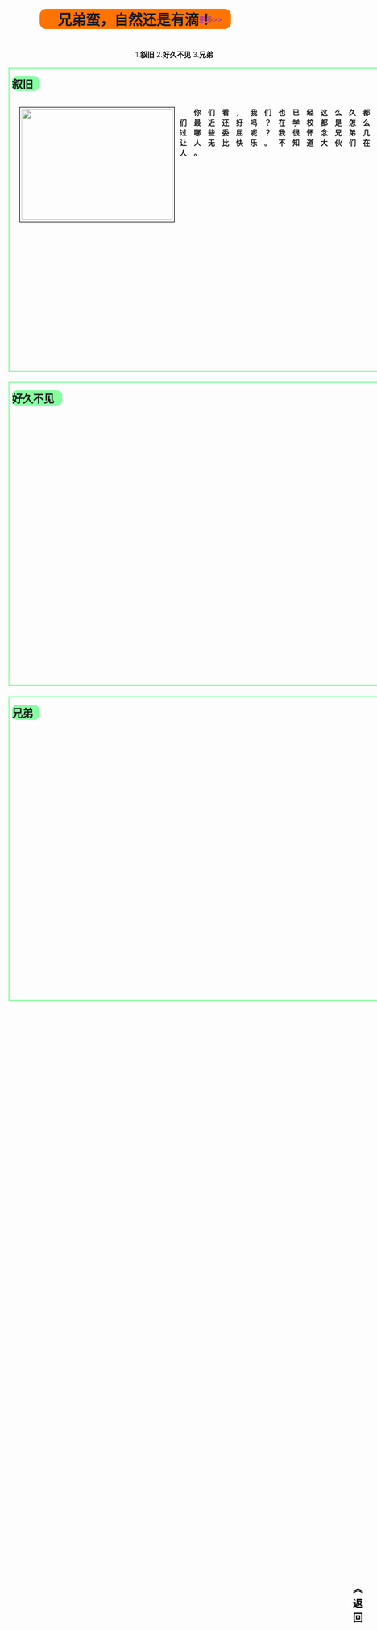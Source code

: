 <!DOCTYPE html>
<html lang="en">
<head>
    <meta charset="UTF-8">
    <meta http-equiv="X-UA-Compatible" content="IE=edge">
    <meta name="viewport" content="width=device-width, initial-scale=1.0">
    <title>兄弟</title>
    <link rel="stylesheet" href="styles.css">
    <link rel="icon" href="./favicon.ico" type="image/x-icon">
    <link rel="shortcut icon" href="./favicon.ico" type="image/x-icon">
</head>
<body>
    <div id="head">
        <h1 style="margin: auto; text-align: center; position: relative; top: 30px; width: 380px;
         border-radius: 13px; background-color: rgb(255, 115, 0);">兄弟蛮，自然还是有滴！</h1>
         <div style="position: relative; left: 75%; width: 80%;"><a href="." style="text-decoration: none;color: blueviolet;">更多&gt;&gt;</a></div>
         <div style="width: 250px;height: 1px;position: relative;top: 50px; left: 50%;">
            1.<a style="text-decoration: none; color: #000;font-weight: bolder;" href="#xy">叙旧</a>
            2.<a style="text-decoration: none; color: #000;font-weight: bolder;" href="#qy">好久不见</a>
            3.<a style="text-decoration: none; color: #000;font-weight: bolder;" href="#xd">兄弟</a>
         </div>
        <div id="xy" style="height: 600px; width: 1200px; margin: auto; margin-bottom: 20px; margin-top:85px; border:rgb(133, 255, 160) 2px solid;">
            <h2 style="position: relative; top: -14px; left: 5px; width: 54px; background-color: rgb(133, 255, 160);
            border-radius: 10px;">叙旧</h2>
            <!-- <img src="./12 (3).jpg" alt="" width="550px" height="250px"> -->
            <!-- <img style="position:relative; left: 100px; top: -60px;" src="./12 (4).jpg" alt="" width="450px" height="250px"> -->
            <div><img src="./body1.jpg" width="300" height="220" alt="" style="float: left; border:1px solid #000; padding: 3px; position: relative;
                left: 20px;"><p style="position: relative; left: 30px;text-indent: 2em; letter-spacing: 1em; font-weight: bold;">
                你们看，我们也已经这么久都没有在一起好好聚一聚了，不知道兄弟们最近还好吗？在学校都是怎么熬过来的？都有经历了些什么挫折？受过哪些委屈呢？我很怀念兄弟几个，有时候
                回忆以前那些事儿，还真是让人无比快乐。不知道大伙们在各自的学校有没有找到自己所追求的人。</p></div>
        </div>
        <div id="qy" style="height: 600px; width: 1200px; margin: auto; margin-bottom: 20px; border:rgb(133, 255, 160) 2px solid; background:url(./表11.jpg);">
            <h2 style="position: relative; top: -14px; left: 5px; width: 100px; background-color: rgb(133, 255, 160);
            border-radius: 10px;">好久不见</h2>
        </div>
        <div id="xd" style="height: 600px; width: 1200px; margin: auto; margin-bottom: 20px; border:rgb(133, 255, 160) 2px solid">
            <h2 style="position: relative; top: -14px; left: 5px; width: 54px; background-color: rgb(133, 255, 160);
            border-radius: 10px;">兄弟</h2>
        </div>
    </div>
        <a style="position: fixed; right: 0; top: 80%;left: 95%; font-size: 20px; text-decoration: none;font-weight: bold; color: rgb(0, 0, 0);" href="#">
            ︽</br>返</br>回</a>
</body>
</html>
<script>
    
</script>
